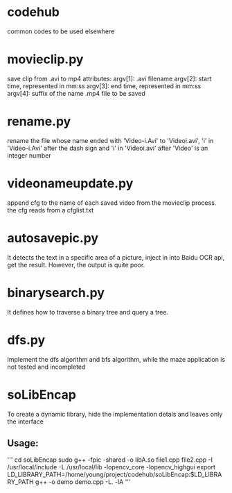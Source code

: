 # codehub
common codes to be used elsewhere

# movieclip.py
save clip from .avi to mp4
attributes:
  argv[1]: .avi filename
  argv[2]: start time, represented in mm:ss
  argv[3]: end time, represented in mm:ss
  argv[4]: suffix of the name .mp4 file to be saved

# rename.py
rename the file whose name ended with 'Video-i.Avi' to 'Videoi.avi', 'i' in 'Video-i.Avi' after the dash sign and 'i' in 'Videoi.avi' after 'Video' is an integer number

# videonameupdate.py
append cfg to the name of each saved video from the movieclip process.
the cfg reads from a cfglist.txt

# autosavepic.py
It detects the text in a specific area of a picture, inject in into Baidu OCR api, get the result. However, the output is quite poor.

# binarysearch.py
It defines how to traverse a binary tree and query a tree.

# dfs.py
Implement the dfs algorithm and bfs algorithm, while the maze application is not tested and incompleted

# soLibEncap
To create a dynamic library, hide the implementation detals and leaves only the interface
## Usage:
'''
cd soLibEncap
sudo g++ -fpic -shared -o libA.so file1.cpp file2.cpp -I /usr/local/include -L /usr/local/lib -lopencv_core -lopencv_highgui
export LD_LIBRARY_PATH=/home/young/project/codehub/soLibEncap:$LD_LIBRARY_PATH
g++ -o demo demo.cpp -L. -lA
'''